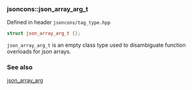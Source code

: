 ### jsoncons::json_array_arg_t 

Defined in header `jsoncons/tag_type.hpp`

```c++
struct json_array_arg_t {};
```

`json_array_arg_t` is an empty class type used to disambiguate function overloads for json arrays.

### See also

[json_array_arg](json_array_arg.md)
